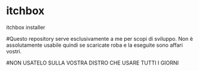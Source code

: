 # itchbox
itchbox installer

#Questo repository serve esclusivamente a me per scopi di sviluppo. Non è assolutamente usabile quindi se scaricate roba e la eseguite sono affari vostri.

#NON USATELO SULLA VOSTRA DISTRO CHE USARE TUTTI I GIORNI
